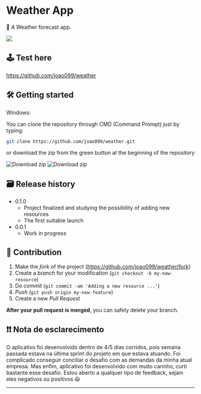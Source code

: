 # Weather App

🎨  A Weather forecast app.

![](gif/preview-gif.gif)

## 🕹 Test here

https://github.com/joao099/weather

## 🛠 Getting started

Windows:

You can clone the repository through CMD (Command Prompt) just by typing:

```sh
git clone https://github.com/joao099/weather.git
```

or download the zip from the green button at the beginning of the repository

<img src="https://i.ibb.co/3mLnKMH/clone.png" alt="Download zip" border="0">

<img src="https://i.ibb.co/BqMScLn/clone-zip-1.png" alt="Download zip" border="0">

## 🗃 Release history

- 0.1.0
  - Project finalized and studying the possibility of adding new resources
  - The first suitable launch
- 0.0.1
  - Work in progress

## 🚀 Contribution

1. Make the _fork_ of the project (<https://github.com/joao099/weather/fork>)
2. Create a _branch_ for your modification (`git checkout -b my-new-resource`)
3. Do _commit_ (`git commit -am 'Adding a new resource ...'`)
4. _Push_ (`git push origin my-new-feature`)
5. Create a new _Pull Request_

**After your pull request is merged**, you can safely delete your branch.

## ❗❗ Nota de esclarecimento
O aplicativo foi desenvolvido dentro de 4/5 dias corridos, pois semana passada estava na última sprint do projeto em que estava atuando. Foi complicado conseguir
conciliar o desafio com as demandas da minha atual empresa. Mas enfim, aplicativo foi desenvolvido com muito carinho, curti bastante esse desafio. Estou aberto a qualquer
tipo de feedback, sejam eles negativos ou positivos 😃

---
